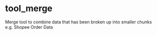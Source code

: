 # tool_merge
Merge tool to combine data that has been broken up into smaller chunks e.g. Shopee Order Data
